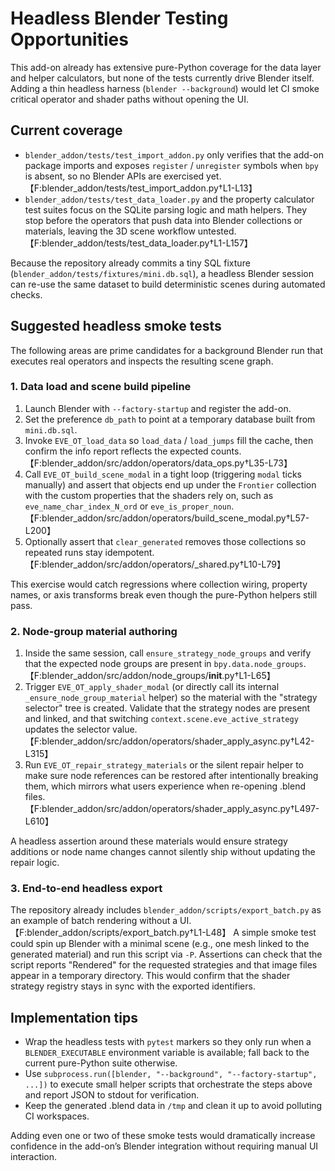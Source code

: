 # Headless Blender Testing Opportunities

This add-on already has extensive pure-Python coverage for the data layer and
helper calculators, but none of the tests currently drive Blender itself.
Adding a thin headless harness (``blender --background``) would let CI smoke
critical operator and shader paths without opening the UI.

## Current coverage

* ``blender_addon/tests/test_import_addon.py`` only verifies that the add-on
  package imports and exposes ``register`` / ``unregister`` symbols when
  ``bpy`` is absent, so no Blender APIs are exercised yet.【F:blender_addon/tests/test_import_addon.py†L1-L13】
* ``blender_addon/tests/test_data_loader.py`` and the property calculator test
  suites focus on the SQLite parsing logic and math helpers. They stop before
  the operators that push data into Blender collections or materials, leaving
  the 3D scene workflow untested.【F:blender_addon/tests/test_data_loader.py†L1-L157】

Because the repository already commits a tiny SQL fixture
(``blender_addon/tests/fixtures/mini.db.sql``), a headless Blender session can
re-use the same dataset to build deterministic scenes during automated checks.

## Suggested headless smoke tests

The following areas are prime candidates for a background Blender run that
executes real operators and inspects the resulting scene graph.

### 1. Data load and scene build pipeline

1. Launch Blender with ``--factory-startup`` and register the add-on.
2. Set the preference ``db_path`` to point at a temporary database built from ``mini.db.sql``.
3. Invoke ``EVE_OT_load_data`` so ``load_data`` / ``load_jumps`` fill the cache, then confirm the info report reflects the expected counts.【F:blender_addon/src/addon/operators/data_ops.py†L35-L73】
4. Call ``EVE_OT_build_scene_modal`` in a tight loop (triggering ``modal`` ticks manually) and assert that objects end up under the ``Frontier`` collection with the custom properties that the shaders rely on, such as ``eve_name_char_index_N_ord`` or ``eve_is_proper_noun``.【F:blender_addon/src/addon/operators/build_scene_modal.py†L57-L200】
5. Optionally assert that ``clear_generated`` removes those collections so repeated runs stay idempotent.【F:blender_addon/src/addon/operators/_shared.py†L10-L79】

This exercise would catch regressions where collection wiring, property names,
or axis transforms break even though the pure-Python helpers still pass.

### 2. Node-group material authoring

1. Inside the same session, call ``ensure_strategy_node_groups`` and verify that the expected node groups are present in ``bpy.data.node_groups``.【F:blender_addon/src/addon/node_groups/__init__.py†L1-L65】
2. Trigger ``EVE_OT_apply_shader_modal`` (or directly call its internal ``_ensure_node_group_material`` helper) so the material with the "strategy selector" tree is created. Validate that the strategy nodes are present and linked, and that switching ``context.scene.eve_active_strategy`` updates the selector value.【F:blender_addon/src/addon/operators/shader_apply_async.py†L42-L315】
3. Run ``EVE_OT_repair_strategy_materials`` or the silent repair helper to make sure node references can be restored after intentionally breaking them, which mirrors what users experience when re-opening .blend files.【F:blender_addon/src/addon/operators/shader_apply_async.py†L497-L610】

A headless assertion around these materials would ensure strategy additions or
node name changes cannot silently ship without updating the repair logic.

### 3. End-to-end headless export

The repository already includes ``blender_addon/scripts/export_batch.py`` as an
example of batch rendering without a UI.【F:blender_addon/scripts/export_batch.py†L1-L48】
A simple smoke test could spin up Blender with a minimal scene (e.g., one mesh
linked to the generated material) and run this script via ``-P``. Assertions can
check that the script reports "Rendered" for the requested strategies and that
image files appear in a temporary directory. This would confirm that the shader
strategy registry stays in sync with the exported identifiers.

## Implementation tips

* Wrap the headless tests with ``pytest`` markers so they only run when a
  ``BLENDER_EXECUTABLE`` environment variable is available; fall back to the
  current pure-Python suite otherwise.
* Use ``subprocess.run([blender, "--background", "--factory-startup", ...])``
  to execute small helper scripts that orchestrate the steps above and report
  JSON to stdout for verification.
* Keep the generated .blend data in ``/tmp`` and clean it up to avoid polluting
  CI workspaces.

Adding even one or two of these smoke tests would dramatically increase
confidence in the add-on’s Blender integration without requiring manual UI
interaction.
